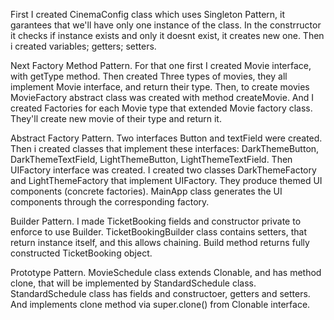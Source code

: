 First I created CinemaConfig class which uses Singleton Pattern, it garantees that we'll have only one instance of the class.
In the constrructor it checks if instance exists and only it doesnt exist, it creates new one. Then i created variables; getters; setters.

Next Factory Method Pattern. For that one first I created Movie interface, with getType method. Then created Three types of movies, they all implement Movie interface, and return their type.
Then, to create movies MovieFactory abstract class was created with method createMovie. And I created Factories for each Movie type that extended Movie factory class.
They'll create new movie of their type and return it.

Abstract Factory Pattern. Two interfaces Button and textField were created. Then i created classes that implement these interfaces: DarkThemeButton, DarkThemeTextField, LightThemeButton, LightThemeTextField.
Then UIFactory interface was created. I created two classes DarkThemeFactory and LightThemeFactory that implement UIFactory. They produce themed UI components (concrete factories).
MainApp class generates the UI components through the corresponding factory.

Builder Pattern. I made TicketBooking fields and constructor private to enforce to use Builder. TicketBookingBuilder class contains setters, that return instance itself, and this allows chaining. Build method returns fully constructed TicketBooking object.

Prototype Pattern. MovieSchedule class extends Clonable, and has method clone, that will be implemented by StandardSchedule class. StandardSchedule class has fields and constructoer, getters and setters. And implements clone method via super.clone() from Clonable interface.
